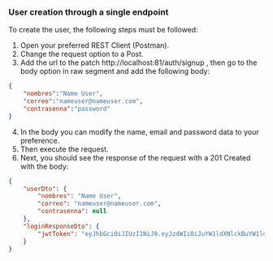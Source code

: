 ### User creation through a single endpoint

To create the user, the following steps must be followed:

1. Open your preferred REST Client (Postman).
2. Change the request option to a Post.
3. Add the url to the patch http://localhost:81/auth/signup , then go to the body option in raw segment and add the following body:

````json
{
    "nombres":"Name User",
    "correo":"nameuser@nameuser.com",
    "contrasenna":"password"
}
````

4. In the body you can modify the name, email and password data to your preference.
5. Then execute the request.
6. Next, you should see the response of the request with a 201 Created with the body:

````json
{
    "userDto": {
        "nombres": "Name User",
        "correo": "nameuser@nameuser.com",
        "contrasenna": null
    },
    "loginResponseDto": {
        "jwtToken": "eyJhbGciOiJIUzI1NiJ9.eyJzdWIiOiJuYW1ldXNlckBuYW1ldXNlci5jb20iLCJpYXQiOjE3MTE3MjAzMDYsImV4cCI6MTcxMTgwNjcwNn0.a8AY5zQhrP0GvPnpA22GdOTj4j13nf1CXbLhZPJE-eg"
    }
}
````

